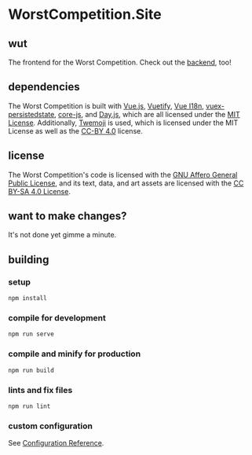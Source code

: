 # WorstCompetition.Site

## wut
The frontend for the Worst Competition. Check out the [backend](https://github.com/HauntedBees/WorstCompetition.API/), too!

## dependencies
The Worst Competition is built with [Vue.js](https://vuejs.org/), [Vuetify](https://vuetifyjs.com/en/), [Vue I18n](https://kazupon.github.io/vue-i18n/), [vuex-persistedstate](https://www.npmjs.com/package/vuex-persistedstate), [core-js](https://www.npmjs.com/package/core-js), and [Day.js](https://day.npmjs.org/), which are all licensed under the [MIT License](https://opensource.org/licenses/MIT). Additionally, [Twemoji](https://twemoji.twitter.com/) is used, which is licensed under the MIT License as well as the [CC-BY 4.0](https://creativecommons.org/licenses/by/4.0/) license.

## license
The Worst Competition's code is licensed with the [GNU Affero General Public License](https://www.gnu.org/licenses/agpl-3.0.en.html), and its text, data, and art assets are licensed with the [CC BY-SA 4.0 License](https://creativecommons.org/licenses/by-sa/4.0/legalcode).

## want to make changes?
It's not done yet gimme a minute.

## building

### setup
```
npm install
```

### compile for development
```
npm run serve
```

### compile and minify for production
```
npm run build
```

### lints and fix files
```
npm run lint
```

### custom configuration
See [Configuration Reference](https://cli.vuejs.org/config/).
